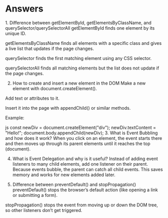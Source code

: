 <h1>Answers</h1>
1. Difference between getElementById, getElementsByClassName, and querySelector/querySelectorAll
getElementById finds one element by its unique ID.

getElementsByClassName finds all elements with a specific class and gives a live list that updates if the page changes.

querySelector finds the first matching element using any CSS selector.

querySelectorAll finds all matching elements but the list does not update if the page changes.

2. How to create and insert a new element in the DOM
Make a new element with document.createElement().

Add text or attributes to it.

Insert it into the page with appendChild() or similar methods.

Example:

js
const newDiv = document.createElement("div");
newDiv.textContent = "Hello!";
document.body.appendChild(newDiv);
3. What is Event Bubbling and how does it work?
When you click on an element, the event starts there and then moves up through its parent elements until it reaches the top (document).

4. What is Event Delegation and why is it useful?
Instead of adding event listeners to many child elements, add one listener on their parent. Because events bubble, the parent can catch all child events.
This saves memory and works for new elements added later.

5. Difference between preventDefault() and stopPropagation()
preventDefault() stops the browser’s default action (like opening a link or submitting a form).

stopPropagation() stops the event from moving up or down the DOM tree, so other listeners don’t get triggered.